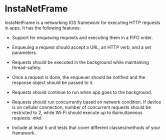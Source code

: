 # InstaNetFrame

InstaNetFrame is a networking IOS framework for executing HTTP requests in apps. It has the following features:
- Support for enqueuing requests and executing them in a FIFO order.
- Enqueuing a request should accept a URL, an HTTP verb, and a set parameters.
- Requests should be executed in the background while maintaining thread-safety.

- Once a request is done, the enqueuer should be notified and the response object should be passed to it.

- Requests should continue to run when app goes to the background.

- Requests should run concurrently based on network condition. If device is on cellular connection, number of concurrent requests should be restricted to 2, while Wi-Fi should execute up to 6simultaneous requests. mkd
- Include at least 5 unit tests that cover different classes/methods of your framework.
